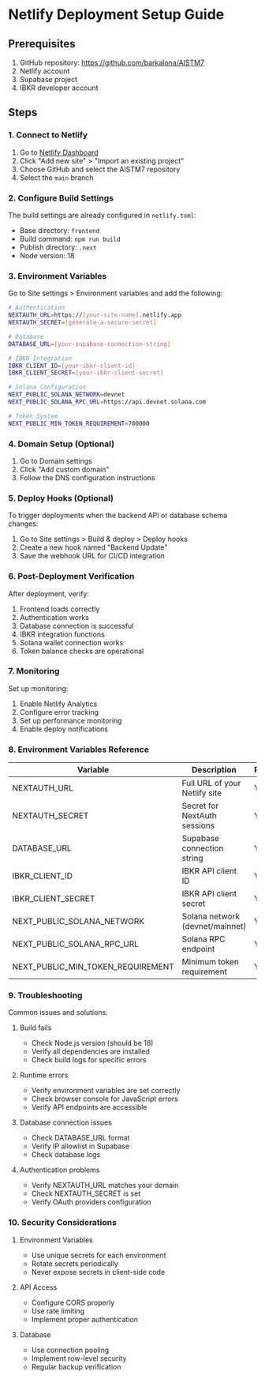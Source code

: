 # Netlify Deployment Setup Guide

## Prerequisites

1. GitHub repository: https://github.com/barkalona/AISTM7
2. Netlify account
3. Supabase project
4. IBKR developer account

## Steps

### 1. Connect to Netlify

1. Go to [Netlify Dashboard](https://app.netlify.com)
2. Click "Add new site" > "Import an existing project"
3. Choose GitHub and select the AISTM7 repository
4. Select the `main` branch

### 2. Configure Build Settings

The build settings are already configured in `netlify.toml`:
- Base directory: `frontend`
- Build command: `npm run build`
- Publish directory: `.next`
- Node version: 18

### 3. Environment Variables

Go to Site settings > Environment variables and add the following:

```bash
# Authentication
NEXTAUTH_URL=https://[your-site-name].netlify.app
NEXTAUTH_SECRET=[generate-a-secure-secret]

# Database
DATABASE_URL=[your-supabase-connection-string]

# IBKR Integration
IBKR_CLIENT_ID=[your-ibkr-client-id]
IBKR_CLIENT_SECRET=[your-ibkr-client-secret]

# Solana Configuration
NEXT_PUBLIC_SOLANA_NETWORK=devnet
NEXT_PUBLIC_SOLANA_RPC_URL=https://api.devnet.solana.com

# Token System
NEXT_PUBLIC_MIN_TOKEN_REQUIREMENT=700000
```

### 4. Domain Setup (Optional)

1. Go to Domain settings
2. Click "Add custom domain"
3. Follow the DNS configuration instructions

### 5. Deploy Hooks (Optional)

To trigger deployments when the backend API or database schema changes:

1. Go to Site settings > Build & deploy > Deploy hooks
2. Create a new hook named "Backend Update"
3. Save the webhook URL for CI/CD integration

### 6. Post-Deployment Verification

After deployment, verify:

1. Frontend loads correctly
2. Authentication works
3. Database connection is successful
4. IBKR integration functions
5. Solana wallet connection works
6. Token balance checks are operational

### 7. Monitoring

Set up monitoring:

1. Enable Netlify Analytics
2. Configure error tracking
3. Set up performance monitoring
4. Enable deploy notifications

### 8. Environment Variables Reference

| Variable | Description | Required |
|----------|-------------|-----------|
| NEXTAUTH_URL | Full URL of your Netlify site | Yes |
| NEXTAUTH_SECRET | Secret for NextAuth sessions | Yes |
| DATABASE_URL | Supabase connection string | Yes |
| IBKR_CLIENT_ID | IBKR API client ID | Yes |
| IBKR_CLIENT_SECRET | IBKR API client secret | Yes |
| NEXT_PUBLIC_SOLANA_NETWORK | Solana network (devnet/mainnet) | Yes |
| NEXT_PUBLIC_SOLANA_RPC_URL | Solana RPC endpoint | Yes |
| NEXT_PUBLIC_MIN_TOKEN_REQUIREMENT | Minimum token requirement | Yes |

### 9. Troubleshooting

Common issues and solutions:

1. Build fails
   - Check Node.js version (should be 18)
   - Verify all dependencies are installed
   - Check build logs for specific errors

2. Runtime errors
   - Verify environment variables are set correctly
   - Check browser console for JavaScript errors
   - Verify API endpoints are accessible

3. Database connection issues
   - Check DATABASE_URL format
   - Verify IP allowlist in Supabase
   - Check database logs

4. Authentication problems
   - Verify NEXTAUTH_URL matches your domain
   - Check NEXTAUTH_SECRET is set
   - Verify OAuth providers configuration

### 10. Security Considerations

1. Environment Variables
   - Use unique secrets for each environment
   - Rotate secrets periodically
   - Never expose secrets in client-side code

2. API Access
   - Configure CORS properly
   - Use rate limiting
   - Implement proper authentication

3. Database
   - Use connection pooling
   - Implement row-level security
   - Regular backup verification
